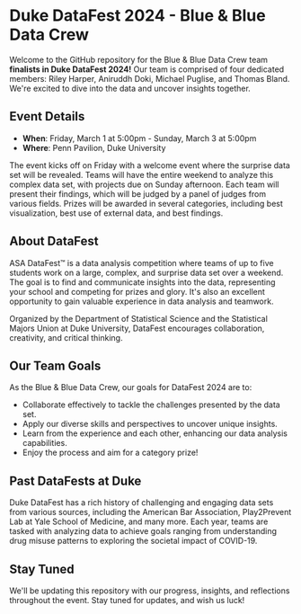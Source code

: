 # Duke DataFest 2024 - Blue & Blue Data Crew

Welcome to the GitHub repository for the Blue & Blue Data Crew team **finalists in Duke DataFest 2024!** Our team is comprised of four dedicated members: Riley Harper, Aniruddh Doki, Michael Puglise, and Thomas Bland. We're excited to dive into the data and uncover insights together.

## Event Details

- **When**: Friday, March 1 at 5:00pm - Sunday, March 3 at 5:00pm
- **Where**: Penn Pavilion, Duke University

The event kicks off on Friday with a welcome event where the surprise data set will be revealed. Teams will have the entire weekend to analyze this complex data set, with projects due on Sunday afternoon. Each team will present their findings, which will be judged by a panel of judges from various fields. Prizes will be awarded in several categories, including best visualization, best use of external data, and best findings.

## About DataFest

ASA DataFest™ is a data analysis competition where teams of up to five students work on a large, complex, and surprise data set over a weekend. The goal is to find and communicate insights into the data, representing your school and competing for prizes and glory. It's also an excellent opportunity to gain valuable experience in data analysis and teamwork.

Organized by the Department of Statistical Science and the Statistical Majors Union at Duke University, DataFest encourages collaboration, creativity, and critical thinking.

## Our Team Goals

As the Blue & Blue Data Crew, our goals for DataFest 2024 are to:

- Collaborate effectively to tackle the challenges presented by the data set.
- Apply our diverse skills and perspectives to uncover unique insights.
- Learn from the experience and each other, enhancing our data analysis capabilities.
- Enjoy the process and aim for a category prize!

## Past DataFests at Duke

Duke DataFest has a rich history of challenging and engaging data sets from various sources, including the American Bar Association, Play2Prevent Lab at Yale School of Medicine, and many more. Each year, teams are tasked with analyzing data to achieve goals ranging from understanding drug misuse patterns to exploring the societal impact of COVID-19.

## Stay Tuned

We'll be updating this repository with our progress, insights, and reflections throughout the event. Stay tuned for updates, and wish us luck!
